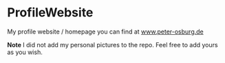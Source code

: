 # ProfileWebsite
My profile website / homepage you can find at www.peter-osburg.de

**Note**
I did not add my personal pictures to the repo. Feel free to add yours as you wish.
